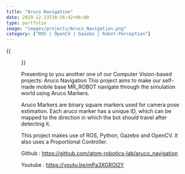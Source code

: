 ```yaml
---
title: "Aruco Navigation"
date: 2019-12-23T20:56:42+06:00
type: portfolio
image: "images/projects/Aruco_Navigation.png"
category: ["ROS | OpenCV | Gazebo | Robot-Perception"]
---
```


{{<figure src="/images/projects/aruco_navigation.gif" alt="steward" loading="eager" width="720">}}

Presenting to you another one of our Computer Vision-based projects: Aruco Navigation
This project aims to make our self-made mobile base MR_ROBOT navigate through the simulation world using Aruco Markers.

Aruco Markers are binary square markers used for camera pose estimation. Each aruco marker has a unique ID, 
which can be mapped to the direction in which the bot should travel after detecting it.

This project makes use of ROS, Python, Gazebo and OpenCV. It also uses a Proportional Controller.

Github : https://github.com/atom-robotics-lab/aruco_navigation

Youtube : https://youtu.be/mPa3XGROl2Y

